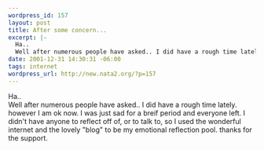 ```yaml
--- 
wordpress_id: 157
layout: post
title: After some concern...
excerpt: |-
  Ha..
  Well after numerous people have asked.. I did have a rough time lately. however I am ok now. I was just sad for a breif period and everyone left. I didn't have anyone to reflect off of, or to talk to, so I used the wonderful internet and the lovely "blog" to be my emotional reflection pool. thanks for the support.
date: 2001-12-31 14:30:31 -06:00
tags: internet
wordpress_url: http://new.nata2.org/?p=157
---
```

Ha..<br/>
Well after numerous people have asked.. I did have a rough time lately. however I am ok now. I was just sad for a breif period and everyone left. I didn't have anyone to reflect off of, or to talk to, so I used the wonderful internet and the lovely "blog" to be my emotional reflection pool. thanks for the support.

